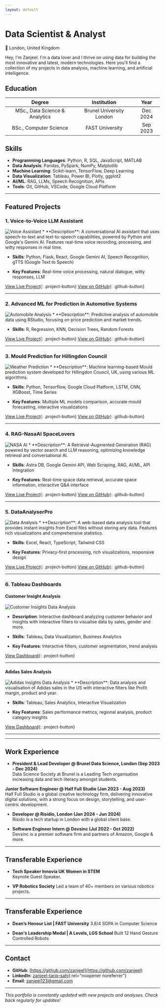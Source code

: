 ```yaml
---
layout: default
---
```


<meta name="viewport" content="width=device-width, initial-scale=1.0, maximum-scale=1.0, user-scalable=no, shrink-to-fit=no, viewport-fit=cover">
<style>
* {
    -webkit-touch-callout: none;
    -webkit-user-select: none;
    -khtml-user-select: none;
    -moz-user-select: none;
    -ms-user-select: none;
    user-select: none;
    touch-action: pan-y pinch-zoom;
}

/* Base styles for consistent sizing */
html {
    overflow-x: hidden !important;
    width: 100%;
    font-size: 16px;
    line-height: 1.6;
    -webkit-text-size-adjust: none;
    text-size-adjust: none;
    -webkit-tap-highlight-color: transparent;
}

body {
    max-width: 100%;
    margin: 0 auto;
    padding: 80px 30px 0;
    font-size: 1rem;
    overflow-x: hidden !important;
    width: 100%;
    touch-action: manipulation;
    -webkit-overflow-scrolling: touch;
}

/* Project image sizing */
.project-image {
    width: 500px;
    height: 500px;
    margin: 20px auto;
    display: block;
    object-fit: cover;
    max-width: 100%;  /* Ensure images don't cause overflow */
}

.project-image2 {
    width: 500px;
    height: 500px;
    margin: 20px auto;
    display: block;
    object-fit: cover;
    max-width: 100%;  /* Ensure images don't cause overflow */
}

/* Large screens (1024px and below) */
@media screen and (max-width: 1024px) {
    html {
        font-size: 14px;
        overflow-x: hidden;
        width: 100%;
        position: relative;
    }
    
    body {
        padding: 60px 15px 0;
        overflow-x: hidden;
        width: 100%;
        max-width: 100vw;
    }
    
    .wrapper {
        overflow-x: hidden;
        width: 100%;
        max-width: 100vw;
        padding: 0 10px;
    }
    
    .project-image, .project-image2 {
        width: 450px;
        height: 450px;
        max-width: 95%;
        margin: 15px auto;
        object-fit: cover;
    }
}

/* Medium screens (768px and below) */
@media screen and (max-width: 768px) {
    html {
        font-size: 13px;
        overflow-x: hidden !important;
        width: 100%;
        touch-action: manipulation;
        -webkit-text-size-adjust: 100%;
    }
    
    body {
        overflow-x: hidden !important;
        width: 100%;
        max-width: 100vw;
        margin: 0;
        padding: 60px 15px 0;
    }
    
    .project-image, .project-image2 {
        width: 400px;
        height: 400px;
        max-width: 90%;
    }
}

/* Small screens (480px and below) */
@media screen and (max-width: 480px) {
    html {
        font-size: 11px;
        overflow-x: hidden !important;
        width: 100%;
        -webkit-text-size-adjust: none !important;
        -moz-text-size-adjust: none !important;
        -ms-text-size-adjust: none !important;
        text-size-adjust: none !important;
        touch-action: pan-y;
        -webkit-overflow-scrolling: touch;
        max-width: 100vw;
        min-height: -webkit-fill-available;
    }
    
    body {
        overflow-x: hidden !important;
        width: 100%;
        max-width: 100vw;
        margin: 0;
        padding: 60px 15px 0;
        -webkit-overflow-scrolling: touch;
        min-height: -webkit-fill-available;
        position: fixed;
        left: 0;
        right: 0;
        top: 0;
        bottom: 0;
    }
    
    .wrapper {
        overflow-x: hidden !important;
        width: 100%;
        max-width: 100vw;
        height: 100%;
        overflow-y: auto;
        -webkit-overflow-scrolling: touch;
    }
    
    .project-image, .project-image2 {
        width: 350px;
        height: 350px;
        max-width: 85%;
    }
}

/* Content sizing */
.wrapper {
    max-width: 1400px;
    margin: 0 auto;
    padding: 0 30px;
    overflow-x: hidden;  /* Prevent wrapper overflow */
}

section {
    font-size: 1.1rem;
    line-height: 1.6;
    max-width: 100%;  /* Ensure sections don't overflow */
}

h1 {
    font-size: 3em;
    margin-bottom: 0.7em;
}

h2 {
    font-size: 2.5em;
    margin-bottom: 0.7em;
}

h3 {
    font-size: 2em;
    margin-bottom: 0.7em;
}

p, li {
    font-size: 1.1rem;
    margin-bottom: 1em;
}

/* GitHub Profile Link Style */
.view a {
    display: inline-block;
    padding: 10px 20px;
    background-color: #2ea44f;
    color: white;
    text-decoration: none;
    border-radius: 6px;
    font-weight: 600;
    transition: background-color 0.3s ease;
}

.view a:hover {
    background-color: #2c974b;
}

/* Project Button Style */
.project-button {
    display: inline-block;
    padding: 8px 16px;
    background-color: #0366d6;
    color: white;
    text-decoration: none;
    border-radius: 6px;
    font-weight: 500;
    margin-top: 10px;
    margin-right: 10px;
    transition: background-color 0.3s ease;
}

.project-button:hover {
    background-color: #0245a3;
}

/* GitHub Button Style */
.github-button {
    display: inline-block;
    padding: 8px 16px;
    background-color: #24292e;
    color: white;
    text-decoration: none;
    border-radius: 6px;
    font-weight: 500;
    margin-top: 10px;
    transition: background-color 0.3s ease;
}

.github-button:hover {
    background-color: #2f363d;
}

/* Education container styles */
.education-container {
    margin: 20px 0;
}

.education-item {
    background-color: #f8f9fa;
    border-radius: 8px;
    padding: 20px;
    margin-bottom: 15px;
    box-shadow: 0 2px 4px rgba(0,0,0,0.1);
    transition: transform 0.2s ease;
}

.education-item:hover {
    transform: translateY(-2px);
}

.education-item h3 {
    color: #0366d6;
    margin: 0 0 10px 0;
    font-size: 1.2em;
}

.education-details {
    display: flex;
    justify-content: space-between;
    align-items: center;
    color: #586069;
}

.education-details .institution {
    font-weight: 500;
    margin: 0;
}

.education-details .year {
    margin: 0;
    font-style: italic;
}

/* Desktop Styles */
@media screen and (min-width: 1250px) {
    body {
        overflow-x: hidden;
        max-width: 1400px;
    }
    
    .container {
        max-width: 1200px;
        padding: 0 2rem;
    }
    
    h1 {
        font-size: 2.5rem;
    }
    
    h2 {
        font-size: 2rem;
    }
    
    h3 {
        font-size: 1.5rem;
    }
    
    p {
        font-size: 1rem;
    }
    
    .project-image {
        max-width: 90%;
        height: auto;
    }
}

/* Medium-large screens */
@media screen and (min-width: 1024px) and (max-width: 1249px) {
  body {
    overflow-x: hidden;
    zoom: 0.9;
    -moz-transform: scale(0.9);
    -moz-transform-origin: 0 0;
  }
  
  .container {
    max-width: 1100px;
    padding: 0 2rem;
  }
  
  h1 {
    font-size: 2.3rem;
  }
  
  h2 {
    font-size: 1.8rem;
  }
  
  h3 {
    font-size: 1.4rem;
  }
  
  p {
    font-size: 1rem;
  }
  
  .project-image {
    max-width: 85%;
    height: auto;
  }
}

/* Add to the style section */
.project-separator {
    border: 0;
    height: 1px;
    background-color: #e1e4e8;
    margin: 30px 0;
    width: 100%;
}

/* Add to the style section */
table th {
    text-align: center;
}
</style>

# Data Scientist & Analyst

📍 London, United Kingdom

Hey, I'm Zanjeel. I'm a data lover and I thrive on using data for building the most innovative and latest, modern technologies. 
Here you'll find a collection of my projects in data analysis, machine learning, and artificial intelligence.

## Education

| Degree | Institution | Year |
|:------:|:----------:|:----:|
| MSc., Data Science & Analytics | Brunel University London | Dec 2024 |
| BSc., Computer Science | FAST University | Sep 2023 |




## Skills

* **Programming Languages**: Python, R, SQL, JavaScript, MATLAB
* **Data Analysis**: Pandas, PySpark, NumPy, Matplotlib
* **Machine Learning**: Scikit-learn, TensorFlow, Deep Learning
* **Data Visualization**: Tableau, Power BI, Plotly, ggplot2 
* **AI/ML**: RAG, LLMs, Speech Recognition, APIs
* **Tools**: Git, GitHub, VSCode, Google Cloud Platform

---

## Featured Projects

### 1. Voice-to-Voice LLM Assistant
<img src="./assets/img/Voice-LLM.jpeg" class="project-image" alt="Voice Assistant">
* **Description**: A conversational AI assistant that uses speech-to-text and text-to-speech capabilities, powered by Python and Google's Gemini AI. Features real-time voice recording, processing, and witty responses in real time.

* **Skills**: Python, Flask, React, Google Gemini AI, Speech Recognition, gTTS (Google Text to Speech)

* **Key Features**: Real-time voice processing, natural dialogue, witty responses, LLM

[View Live Project](https://voice-to-voice-llm.vercel.app){: .project-button} [View on GitHub](https://github.com/zanjeel/Voice-to-Voice-LLM){: .github-button}

<hr class="project-separator">




### 2. Advanced ML for Prediction in Automotive Systems
<img src="./assets/img/Data-Analysis-Using-Machine-Learning.jpeg" class="project-image" alt="Automobile Analysis">
* **Description**: Predictive analysis of automobile data using RStudio, focusing on price prediction and market trends.

* **Skills**: R, Regression, KNN, Decision Trees, Random Forests

[View Live Project](https://zanjeel.github.io/Automobile-Predictive-Data-Analysis-RStudio/Automobile-Price-Prediction.nb.html){: .project-button} [View on GitHub](https://github.com/zanjeel/Automobile-Predictive-Data-Analysis-RStudio){: .github-button}

<hr class="project-separator">




### 3. Mould Prediction for Hillingdon Council
<img src="./assets/img/Predictive-ML-Hillingdon-Council-UK.jpeg" class="project-image" alt="Weather Prediction">
* **Description**: Machine learning-based Mould prediction system developed for Hillingdon Council, UK, using various ML algorithms.

* **Skills**: Python, Tensorflow, Google Cloud Platform, LSTM, CNN, XGBoost, Time Series

* **Key Features**: Multiple ML models comparison, accurate mould forecasting, interactive visualizations

[View Live Project](https://zanjeel.github.io/Weather-Prediction-MachineLearningAlgorithms-HillingdonCouncilUK/MachineLearningModelsforWeatherPrediction.html){: .project-button} [View on GitHub](https://github.com/zanjeel/Weather-Prediction-MachineLearningAlgorithms-HillingdonCouncilUK){: .github-button}

<hr class="project-separator">




### 4. RAG-NasaAI SpaceLovers
<img src="./assets/img/NasaAI-proj-img.jpeg" class="project-image" alt="NASA AI">
* **Description**: A Retrieval-Augmented Generation (RAG) powered by vector search and LLM reasoning, optimizing knowledge retrieval and conversational AI.

* **Skills**: Astra DB, Google Gemini API, Web Scraping, RAG, AI/ML, API Integration

* **Key Features**: Real-time space data retrieval, accurate space information, interactive Q&A interface

[View Live Project](https://rag-nasaai-spacelovers.onrender.com){: .project-button} [View on GitHub](https://github.com/zanjeel/RAG-NasaAI-SpaceLovers){: .github-button} 

<hr class="project-separator">




### 5. DataAnalyserPro
<img src="./assets/img/Data-Analytics-Pro.jpeg" class="project-image" alt="Data Analysis">
* **Description**: A web-based data analysis tool that provides instant insights from Excel files without storing any data. Features rich visualizations and comprehensive statistics.

* **Skills**: Excel, React, TypeScript, Tailwind CSS

* **Key Features**: Privacy-first processing, rich visualizations, responsive design

[View Live Project](https://data-analyser-pro.netlify.app){: .project-button} [View on GitHub](https://github.com/zanjeel/DataAnalyserPro){: .github-button}

<hr class="project-separator">




### 6. Tableau Dashboards

#### Customer Insight Analysis
<img src="./assets/img/Customers-Data-Insights-Dashboard.jpeg" class="project-image" alt="Customer Insights Data Analysis">

* **Description**: Interactive dashboard analyzing customer behavior and insights with interactive filters to visualise data by sales, gender and more.

* **Skills**: Tableau, Data Visualization, Business Analytics

* **Key Features**: Interactive filters, customer segmentation, trend analysis

[View Dashboard](https://public.tableau.com/app/profile/zanjeel.tariq.sahi/viz/CustomerInsightDataAnalysis/Dashboard){: .project-button}

<hr class="project-separator">



#### Adidas Sales Analysis
<img src="./assets/img/tableau2.jpeg" class="project-image2" alt="Adidas Insights Data Analysis">
* **Description**: Data analysis and visualisation of Adidas sales in the US with interactive filters like Profit margin, product and year.

* **Skills**: Tableau, Sales Analytics, Interactive Visualization

* **Key Features**: Sales performance metrics, regional analysis, product category insights

[View Dashboard](https://public.tableau.com/app/profile/zanjeel.tariq.sahi/viz/AdidasSalesAnalaysisUSwithInteractiveFiltersforDeeperInsights/Dashboard){: .project-button}

<hr class="project-separator">


---

## Work Experience

* **President & Lead Developer @ Brunel Data Science, London (Sep 2023 - Dec 2024)**  
  Data Science Society at Brunel is a Leading Tech organisation increasing data and tech literacy amongst students.

**Junior Software Engineer @ Half Full Studio (Jan 2023 - Aug 2023)**  
  Half Full Studio is a global creative technology firm, delivering innovative digital solutions, with a strong focus on design, storytelling, and user-centric development.

* **Developer  @ Risidio, London (Jan 2024 - Jun 2024)**  
  Risido is a tech startup in London with a global client base.


* **Software Engineer Intern @ Devsinc (Jul 2022 - Oct 2022)**  
  Devsinc is a premier software firm and partners of Amazon, Google & more.



---

## Transferable Experience

* **Tech Speaker Innovia UK Women in STEM**  
  Keynote Guest Speaker.    

* **VP Robotics Society**
  Led a team of 40+ members on various robotics projects.


---

## Transferable Experience

* **Dean’s Honour List | FAST University** 
  3.8/4 SGPA in Computer Science

* **Dean's Leadership Medal | A Levels, LGS School** 
  Built 12 Hand Gesture Controlled Robots


---

## Contact

* **GitHub**: [https://github.com/zanjeel](https://github.com/zanjeel)
* **LinkedIn**: [zanjeel-tariq-sahi](https://www.linkedin.com/in/zanjeel-tariq-sahi){:rel="noopener noreferrer"}
* **Email**: zanjeel123@gmail.com

---

_This portfolio is constantly updated with new projects and analyses. Check back regularly for updates!_
